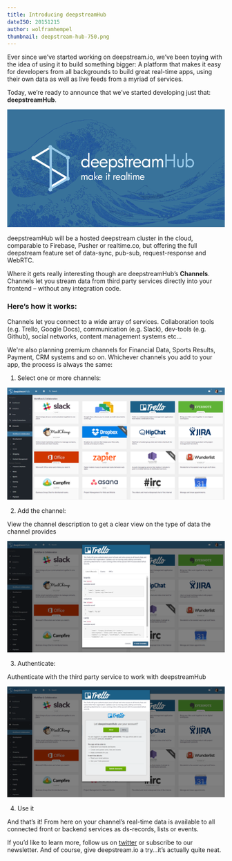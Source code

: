```yaml
---
title: Introducing deepstreamHub
dateISO: 20151215
author: wolframhempel
thumbnail: deepstream-hub-750.png
---
```


Ever since we’ve started working on deepstream.io, we’ve been toying with the idea of using it to build something bigger: A platform that makes it easy for developers from all backgrounds to build great real-time apps, using their own data as well as live feeds from a myriad of services.

Today, we’re ready to announce that we’ve started developing just that: **deepstreamHub**.

[![deepstreamHub](deepstream-hub-750.png)](./deepstream-hub-750.png)

deepstreamHub will be a hosted deepstream cluster in the cloud, comparable to Firebase, Pusher or realtime.co, but offering the full deepstream feature set of data-sync, pub-sub, request-response and WebRTC.

Where it gets really interesting though are deepstreamHub’s __Channels__. Channels let you stream data from third party services directly into your frontend – without any integration code.

### Here’s how it works:

Channels let you connect to a wide array of services. Collaboration tools (e.g. Trello, Google Docs), communication (e.g. Slack), dev-tools (e.g. Github), social networks, content management systems etc…

We're also planning premium channels for Financial Data, Sports Results, Payment, CRM systems and so on. Whichever channels you add to your app, the process is always the same: 

1) Select one or more channels:

[![Selecting a channel](dshub-select-channel.png)](./dshub-select-channel.png)

2) Add the channel:

View the channel description to get a clear view on the type of data the channel provides

[![Adding a channel](dshub-add-channel.png)](./dshub-add-channel.png)

3) Authenticate:

Authenticate with the third party service to work with deepstreamHub

[![Authenticate a channel](dshub-authenticate-channel.png)](./dshub-authenticate-channel.png)

4) Use it

And that’s it! From here on your channel’s real-time data is available to all connected front or backend services as ds-records, lists or events.

If you’d like to learn more, follow us on [twitter](//twitter.com/deepstreamIO) or subscribe to our newsletter. And of course, give deepstream.io a try…it’s actually quite neat.


